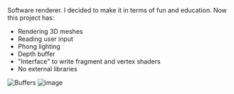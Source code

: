 Software renderer.
I decided to make it in terms of fun and education.
Now this project has:
 * Rendering 3D meshes
 * Reading user input
 * Phong lighting
 * Depth buffer
 * "Interface" to write fragment and vertex shaders
 * No external libraries

![Buffers](https://user-images.githubusercontent.com/48869588/126242966-e1c7cbbd-2c98-44e9-85ea-144c0c3b26f9.png)
![image](https://user-images.githubusercontent.com/48869588/126395673-4b5587e0-b92f-4d75-9c51-d14051a94ce5.png)
